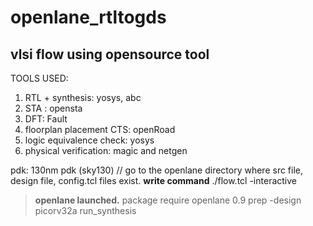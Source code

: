 # openlane_rtltogds
## vlsi flow using opensource tool
TOOLS USED: 
  1. RTL + synthesis: yosys, abc
  2. STA : opensta
  3. DFT: Fault
  4. floorplan placement CTS: openRoad
  5. logic equivalence check: yosys 
  6. physical verification: magic and netgen

pdk: 130nm pdk (sky130)
// go to the openlane directory where src file, design file, config.tcl files exist.
**write command**
./flow.tcl -interactive
>__openlane launched.__
package require openlane 0.9
prep -design picorv32a
run_synthesis
